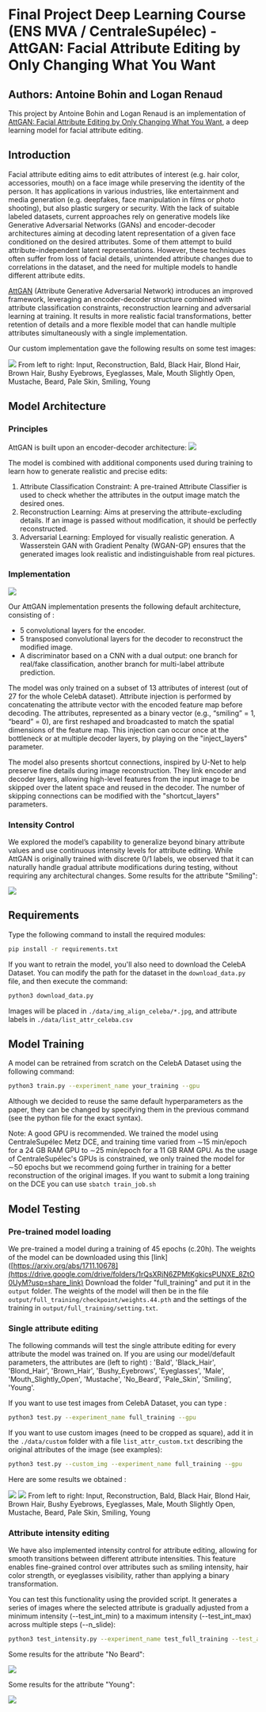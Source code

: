 # Final Project Deep Learning Course (ENS MVA / CentraleSupélec) - AttGAN: Facial Attribute Editing by Only Changing What You Want
## Authors: Antoine Bohin and Logan Renaud

This project by Antoine Bohin and Logan Renaud is an implementation of [AttGAN: Facial Attribute Editing by Only Changing What You Want](https://arxiv.org/abs/1711.10678), a deep learning model for facial attribute editing. 

## Introduction
Facial attribute editing aims to edit attributes of interest (e.g. hair color, accessories, mouth) on a face image while preserving the identity of the person. It has applications in various industries, like entertainment and media generation (e.g. deepfakes, face manipulation in films or photo shooting), but also plastic surgery or security. 
With the lack of suitable labeled datasets, current approaches rely on generative models like Generative Adversarial Networks (GANs) and encoder-decoder architectures aiming at decoding latent representation of a given face conditioned on the desired attributes. Some of them attempt to build attribute-independent latent representations. However, these techniques often suffer from loss of facial details, unintended attribute changes due to correlations in the dataset, and the need for multiple models to handle different attribute edits.

[AttGAN](https://arxiv.org/abs/1711.10678) (Attribute Generative Adversarial Network) introduces an improved framework, leveraging an encoder-decoder structure combined with attribute classification constraints, reconstruction learning and adversarial learning at training. It results in more realistic facial transformations, better retention of details and a more flexible model that can handle multiple attributes simultaneously with a single implementation.

Our custom implementation gave the following results on some test images:

![](images/results_single_/single_3.jpg)
From left to right: Input, Reconstruction, Bald, Black Hair, Blond Hair, Brown Hair, Bushy Eyebrows, Eyeglasses, Male, Mouth Slightly Open, Mustache, Beard, Pale Skin, Smiling, Young


## Model Architecture

### Principles

AttGAN is built upon an encoder-decoder architecture:
![](images/model_overview.png)

The model is combined with additional components used during training to learn how to generate realistic and precise edits: 
1) Attribute Classification Constraint: A pre-trained Attribute Classifier is used to check whether the attributes in the output image match the desired ones.
2) Reconstruction Learning: Aims at preserving the attribute-excluding details. If an image is passed without modification, it should be perfectly reconstructed.
3) Adversarial Learning: Employed for visually realistic generation. A Wasserstein GAN with Gradient Penalty (WGAN-GP) ensures that the generated images look realistic and indistinguishable from real pictures.

### Implementation

![](images/architecture.png)

Our AttGAN implementation presents the following default architecture, consisting of :
- 5 convolutional layers for the encoder.
- 5 transposed convolutional layers	for the decoder to reconstruct the modified image.
- A discriminator based on a CNN with a dual output: one branch for real/fake classification, another branch for multi-label attribute prediction.

The model was only trained on a subset of 13 attributes of interest (out of 27 for the whole CelebA dataset). Attribute injection is performed by concatenating the attribute vector with the encoded feature map before decoding. The attributes, represented as a binary vector (e.g., “smiling” = 1, “beard” = 0), are first reshaped and broadcasted to match the spatial dimensions of the feature map. This injection can occur once at the bottleneck or at multiple decoder layers, by playing on the "inject_layers" parameter.

The model also presents shortcut connections, inspired by U-Net to help preserve fine details during image reconstruction. They link encoder and decoder layers, allowing high-level features from the input image to be skipped over the latent space and reused in the decoder. The number of skipping connections can be modified with the "shortcut_layers" parameters.

### Intensity Control
We explored the model’s capability to generalize beyond binary attribute values and use continuous intensity levels for attribute editing. While AttGAN is originally trained with discrete 0/1 labels, we observed that it can naturally handle gradual attribute modifications during testing, without requiring any architectural changes.
Some results for the attribute "Smiling":

![](images/results_intensity_/intensity_smiling_2.jpg)

## Requirements

Type the following command to install the required modules:
```bash
pip install -r requirements.txt
```

If you want to retrain the model, you'll also need to download the CelebA Dataset. You can modify the path for the dataset in the `download_data.py` file, and then execute the command:
```bash
python3 download_data.py
```
Images will be placed in `./data/img_align_celeba/*.jpg`, and attribute labels in `./data/list_attr_celeba.csv`

## Model Training

A model can be retrained from scratch on the CelebA Dataset using the following command:
```bash
python3 train.py --experiment_name your_training --gpu
```
Although we decided to reuse the same default hyperparameters as the paper, they can be changed by specifying them in the previous command (see the python file for the exact syntax).

Note: A good GPU is recommended. We trained the model using CentraleSupélec Metz DCE, and training time varied from ∼15 min/epoch for a 24 GB RAM GPU to ∼25 min/epoch for a 11 GB RAM GPU. As the usage of CentraleSupélec's GPUs is constrained, we only trained the model for ∼50 epochs but we recommend going further in training for a better reconstruction of the original images. If you want to submit a long training on the DCE you can use `sbatch train_job.sh`

## Model Testing

### Pre-trained model loading
We pre-trained a model during a training of 45 epochs (c.20h). The weights of the model can be downloaded using this [link]([https://arxiv.org/abs/1711.10678](https://drive.google.com/drive/folders/1rQsXRjN6ZPMtKgkicsPUNXE_8ZtO0UyM?usp=share_link)
Download the folder "full_training" and put it in the `output` folder. The weights of the model will then be in the file `output/full_training/checkpoint/weights.44.pth` and the settings of the training in `output/full_training/setting.txt`.


### Single attribute editing

The following commands will test the single attribute editing for every attribute the model was trained on. If you are using our model/default parameters, the attributes are (left to right) : 
'Bald', 'Black_Hair', 'Blond_Hair', 'Brown_Hair', 'Bushy_Eyebrows', 'Eyeglasses', 'Male', 'Mouth_Slightly_Open', 'Mustache', 'No_Beard', 'Pale_Skin', 'Smiling', 'Young'.

If you want to use test images from CelebA Dataset, you can type :
 ```bash
python3 test.py --experiment_name full_training --gpu
```

If you want to use custom images (need to be cropped as square), add it in the `./data/custom` folder with a file `list_attr_custom.txt` describing the original attributes of the image (see examples):
 ```bash
python3 test.py --custom_img --experiment_name full_training --gpu
```

Here are some results we obtained :

![](images/results_single_/single_1.jpg)
![](images/results_single_/single_4.jpg)
From left to right: Input, Reconstruction, Bald, Black Hair, Blond Hair, Brown Hair, Bushy Eyebrows, Eyeglasses, Male, Mouth Slightly Open, Mustache, Beard, Pale Skin, Smiling, Young

### Attribute intensity editing

We have also implemented intensity control for attribute editing, allowing for smooth transitions between different attribute intensities. This feature enables fine-grained control over attributes such as smiling intensity, hair color strength, or eyeglasses visibility, rather than applying a binary transformation.

You can test this functionality using the provided script. It generates a series of images where the selected attribute is gradually adjusted from a minimum intensity (--test_int_min) to a maximum intensity (--test_int_max) across multiple steps (--n_slide):
 ```bash
python3 test_intensity.py --experiment_name test_full_training --test_att Male --gpu
```

Some results for the attribute "No Beard":

![](images/results_intensity_/intensity_beard_1.jpg)

Some results for the attribute "Young":

![](images/results_intensity_/intensity_young_1.jpg)

